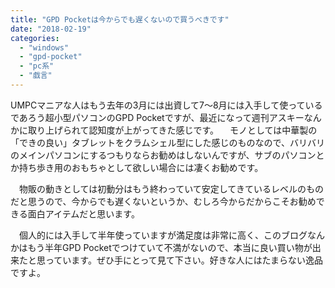 ```yaml
---
title: "GPD Pocketは今からでも遅くないので買うべきです"
date: "2018-02-19"
categories: 
  - "windows"
  - "gpd-pocket"
  - "pc系"
  - "戯言"
---
```


UMPCマニアな人はもう去年の3月には出資して7～8月には入手して使っているであろう超小型パソコンのGPD Pocketですが、最近になって週刊アスキーなんかに取り上げられて認知度が上がってきた感じです。 　モノとしては中華製の「できの良い」タブレットをクラムシェル型にした感じのものなので、バリバリのメインパソコンにするつもりならお勧めはしないんですが、サブのパソコンとか持ち歩き用のおもちゃとして欲しい場合には凄くお勧めです。

　物販の動きとしては初動分はもう終わっていて安定してきているレベルのものだと思うので、今からでも遅くないというか、むしろ今からだからこそお勧めできる面白アイテムだと思います。

　個人的には入手して半年使っていますが満足度は非常に高く、このブログなんかはもう半年GPD Pocketでつけていて不満がないので、本当に良い買い物が出来たと思っています。ぜひ手にとって見て下さい。好きな人にはたまらない逸品ですよ。
